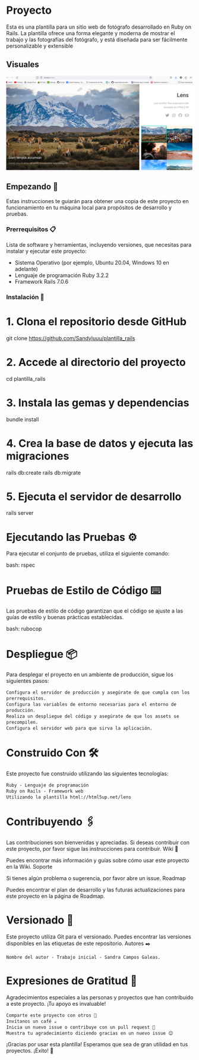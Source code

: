 # Proyecto

Esta es una plantilla para un sitio web de fotógrafo desarrollado en Ruby on Rails. La plantilla ofrece una forma elegante y moderna de mostrar el trabajo y las fotografías del fotógrafo, y está diseñada para ser fácilmente personalizable y extensible 

## Visuales

![Alt text](image.png)

## Empezando 🚀

Estas instrucciones te guiarán para obtener una copia de este proyecto en funcionamiento en tu máquina local para propósitos de desarrollo y pruebas.

### Prerrequisitos 📋

Lista de software y herramientas, incluyendo versiones, que necesitas para instalar y ejecutar este proyecto:

- Sistema Operativo (por ejemplo, Ubuntu 20.04, Windows 10 en adelante)
- Lenguaje de programación Ruby 3.2.2
- Framework Rails 7.0.6

### Instalación 🔧

# 1. Clona el repositorio desde GitHub
git clone https://github.com/Sandyluuu/plantilla_rails

# 2. Accede al directorio del proyecto
cd plantilla_rails 

# 3. Instala las gemas y dependencias
bundle install

# 4. Crea la base de datos y ejecuta las migraciones
rails db:create
rails db:migrate

# 5. Ejecuta el servidor de desarrollo
rails server

# Ejecutando las Pruebas ⚙️

Para ejecutar el conjunto de pruebas, utiliza el siguiente comando:

bash: rspec

# Pruebas de Estilo de Código ⌨️

Las pruebas de estilo de código garantizan que el código se ajuste a las guías de estilo y buenas prácticas establecidas.

bash: rubocop

# Despliegue 📦

Para desplegar el proyecto en un ambiente de producción, sigue los siguientes pasos:

    Configura el servidor de producción y asegúrate de que cumpla con los prerrequisitos.
    Configura las variables de entorno necesarias para el entorno de producción.
    Realiza un despliegue del código y asegúrate de que los assets se precompilen.
    Configura el servidor web para que sirva la aplicación.

# Construido Con 🛠️

Este proyecto fue construido utilizando las siguientes tecnologías:

    Ruby - Lenguaje de programación
    Ruby on Rails - Framework web
    Utilizando la plantilla html://html5up.net/lens

# Contribuyendo 🖇️

Las contribuciones son bienvenidas y apreciadas. Si deseas contribuir con este proyecto, por favor sigue las instrucciones para contribuir.
Wiki 📖

Puedes encontrar más información y guías sobre cómo usar este proyecto en la Wiki.
Soporte

Si tienes algún problema o sugerencia, por favor abre un issue.
Roadmap

Puedes encontrar el plan de desarrollo y las futuras actualizaciones para este proyecto en la página de Roadmap.

# Versionado 📌

Este proyecto utiliza Git para el versionado. Puedes encontrar las versiones disponibles en las etiquetas de este repositorio.
Autores ✒️

    Nombre del autor - Trabajo inicial - Sandra Campos Galeas.

# Expresiones de Gratitud 🎁

Agradecimientos especiales a las personas y proyectos que han contribuido a este proyecto. ¡Tu apoyo es invaluable!

    Comparte este proyecto con otros 📢
    Invítanos un café ☕
    Inicia un nuevo issue o contribuye con un pull request 🔧
    Muestra tu agradecimiento diciendo gracias en un nuevo issue 😊

¡Gracias por usar esta plantilla! Esperamos que sea de gran utilidad en tus proyectos. ¡Éxito! 🚀

